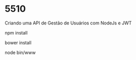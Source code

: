 # 5510
Criando uma API de Gestão de Usuários com NodeJs e JWT


npm install

bower install

node bin/www
